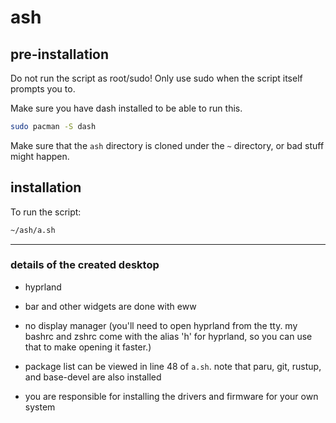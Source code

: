 # ash
## pre-installation
Do not run the script as root/sudo! Only use sudo when the script itself prompts you to.

Make sure you have dash installed to be able to run this.
```sh
sudo pacman -S dash
```
Make sure that the ```ash``` directory is cloned under the ```~``` directory, or bad stuff might happen.
## installation
To run the script:
```sh
~/ash/a.sh
```
---
### details of the created desktop

- hyprland

- bar and other widgets are done with eww

- no display manager (you'll need to open hyprland from the tty. my bashrc and zshrc come with the alias 'h' for hyprland, so you can use that to make opening it faster.)

- package list can be viewed in line 48 of ```a.sh```. note that paru, git, rustup, and base-devel are also installed

- you are responsible for installing the drivers and firmware for your own system

